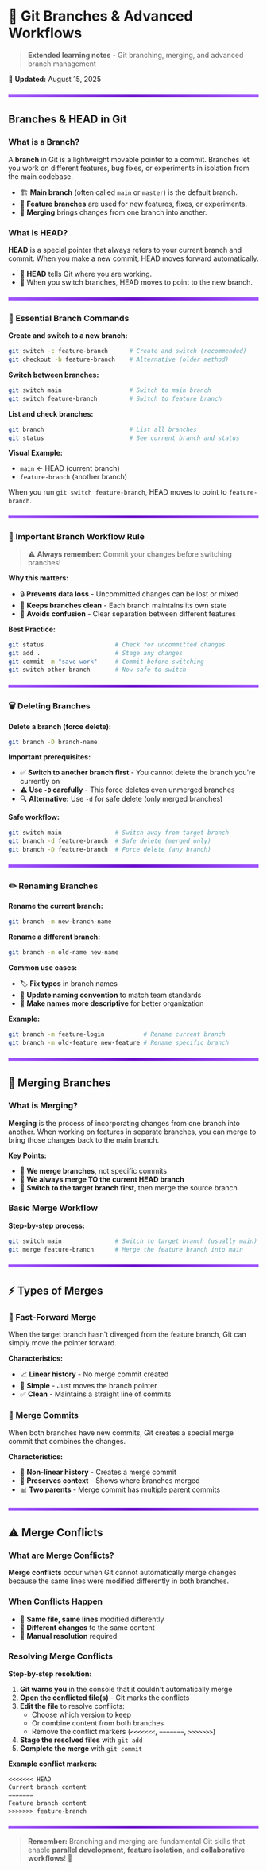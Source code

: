 # 🌿 Git Branches & Advanced Workflows

> **Extended learning notes** - Git branching, merging, and advanced branch management

📅 **Updated:** August 15, 2025


<img src="../purple-divisor.svg" width="100%" height="6" alt="Purple divider">

##  Branches & HEAD in Git

### What is a Branch?

A **branch** in Git is a lightweight movable pointer to a commit. Branches let you work on different features, bug fixes, or experiments in isolation from the main codebase.

- 🏗️ **Main branch** (often called `main` or `master`) is the default branch.
- 🌱 **Feature branches** are used for new features, fixes, or experiments.
- 🔄 **Merging** brings changes from one branch into another.

### What is HEAD?

**HEAD** is a special pointer that always refers to your current branch and commit. When you make a new commit, HEAD moves forward automatically.

- 🎯 **HEAD** tells Git where you are working.
- 🔀 When you switch branches, HEAD moves to point to the new branch.

<img src="../purple-divisor.svg" width="100%" height="6" alt="Purple divider">

### 🔧 Essential Branch Commands

**Create and switch to a new branch:**
```bash
git switch -c feature-branch      # Create and switch (recommended)
git checkout -b feature-branch    # Alternative (older method)
```

**Switch between branches:**
```bash
git switch main                   # Switch to main branch
git switch feature-branch         # Switch to feature branch
```

**List and check branches:**
```bash
git branch                        # List all branches
git status                        # See current branch and status
```

**Visual Example:**

- `main` ← HEAD (current branch)
- `feature-branch` (another branch)

When you run `git switch feature-branch`, HEAD moves to point to `feature-branch`.

<img src="../purple-divisor.svg" width="100%" height="6" alt="Purple divider">

### 🚨 Important Branch Workflow Rule

> ⚠️ **Always remember:** Commit your changes before switching branches!

**Why this matters:**
- 🔒 **Prevents data loss** - Uncommitted changes can be lost or mixed
- 🧹 **Keeps branches clean** - Each branch maintains its own state
- 🎯 **Avoids confusion** - Clear separation between different features

**Best Practice:**
```bash
git status                    # Check for uncommitted changes
git add .                     # Stage any changes
git commit -m "save work"     # Commit before switching
git switch other-branch       # Now safe to switch
```

<img src="../purple-divisor.svg" width="100%" height="6" alt="Purple divider">

### 🗑️ Deleting Branches

**Delete a branch (force delete):**

```bash
git branch -D branch-name
```

**Important prerequisites:**
- ✅ **Switch to another branch first** - You cannot delete the branch you're currently on
- ⚠️ **Use `-D` carefully** - This force deletes even unmerged branches
- 🔍 **Alternative:** Use `-d` for safe delete (only merged branches)

**Safe workflow:**
```bash
git switch main               # Switch away from target branch
git branch -d feature-branch  # Safe delete (merged only)
git branch -D feature-branch  # Force delete (any branch)
```

<img src="../purple-divisor.svg" width="100%" height="6" alt="Purple divider">

### ✏️ Renaming Branches

**Rename the current branch:**

```bash
git branch -m new-branch-name
```

**Rename a different branch:**

```bash
git branch -m old-name new-name
```

**Common use cases:**
- 🏷️ **Fix typos** in branch names
- 📝 **Update naming convention** to match team standards
- 🎯 **Make names more descriptive** for better organization

**Example:**
```bash
git branch -m feature-login           # Rename current branch
git branch -m old-feature new-feature # Rename specific branch
```

<img src="../purple-divisor.svg" width="100%" height="6" alt="Purple divider">

## 🔀 Merging Branches

### What is Merging?

**Merging** is the process of incorporating changes from one branch into another. When working on features in separate branches, you can merge to bring those changes back to the main branch.

**Key Points:**
- 🌿 **We merge branches**, not specific commits
- 🎯 **We always merge TO the current HEAD branch**
- 🔄 **Switch to the target branch first**, then merge the source branch

### Basic Merge Workflow

**Step-by-step process:**

```bash
git switch main               # Switch to target branch (usually main)
git merge feature-branch      # Merge the feature branch into main
```

<img src="../purple-divisor.svg" width="100%" height="6" alt="Purple divider">

## ⚡ Types of Merges

### 🚀 Fast-Forward Merge

When the target branch hasn't diverged from the feature branch, Git can simply move the pointer forward.

**Characteristics:**
- 📈 **Linear history** - No merge commit created
- 🎯 **Simple** - Just moves the branch pointer
- ✅ **Clean** - Maintains a straight line of commits

### 🔀 Merge Commits

When both branches have new commits, Git creates a special merge commit that combines the changes.

**Characteristics:**
- 🌊 **Non-linear history** - Creates a merge commit
- 🔗 **Preserves context** - Shows where branches merged
- 📊 **Two parents** - Merge commit has multiple parent commits

<img src="../purple-divisor.svg" width="100%" height="6" alt="Purple divider">

## ⚠️ Merge Conflicts

### What are Merge Conflicts?

**Merge conflicts** occur when Git cannot automatically merge changes because the same lines were modified differently in both branches.

### When Conflicts Happen

- 📝 **Same file, same lines** modified differently
- 🔄 **Different changes** to the same content
- 🤝 **Manual resolution** required

### Resolving Merge Conflicts

**Step-by-step resolution:**

1. **Git warns you** in the console that it couldn't automatically merge
2. **Open the conflicted file(s)** - Git marks the conflicts
3. **Edit the file** to resolve conflicts:
   - Choose which version to keep
   - Or combine content from both branches
   - Remove the conflict markers (`<<<<<<<`, `=======`, `>>>>>>>`)
4. **Stage the resolved files** with `git add`
5. **Complete the merge** with `git commit`

**Example conflict markers:**
```text
<<<<<<< HEAD
Current branch content
=======
Feature branch content
>>>>>>> feature-branch
```

<img src="../purple-divisor.svg" width="100%" height="6" alt="Purple divider">

> **Remember:** Branching and merging are fundamental Git skills that enable **parallel development**, **feature isolation**, and **collaborative workflows**! 🚀
